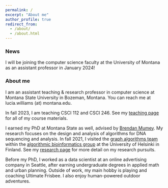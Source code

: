 ```yaml
---
permalink: /
excerpt: "About me"
author_profile: true
redirect_from:
  - /about/
  - /about.html
---
```


### News

I will be joining the computer science faculty at the University of
Montana as an assistant professor in January 2024!

### About me

I am an assistant teaching & research professor in computer science at Montana
State University in Bozeman, Montana. You can reach me at lucia.williams (at)
montana.edu.

In fall 2023, I am teaching CSCI 112 and CSCI 246.
See my [teaching page](https://lgw2.github.io/teaching/) for all of my
course materials.

I earned my PhD at Montana State as well,
 advised by [Brendan
Mumey](https://www.cs.montana.edu/bmumey/). My research focuses on the design
and analysis of algorithms for DNA sequencing and analysis.
In fall 2021, I visited the [graph algorithms team](https://www2.helsinki.fi/en/researchgroups/algorithmic-bioinformatics/teams/graph-algorithms) within the [algorithmic bioinformatics group](https://www2.helsinki.fi/en/researchgroups/algorithmic-bioinformatics) at the University of Helsinki in Finland.
See my [research page](https://lgw2.github.io/research/) for more detail on my
research pursuits.

Before my PhD, I worked as a data scientist at an online advertising
company in Seattle, after earning undergraduate degrees in applied math and
urban planning.  Outside of work, my main hobby is playing and coaching
Ultimate Frisbee.  I also enjoy human-powered outdoor adventures.
